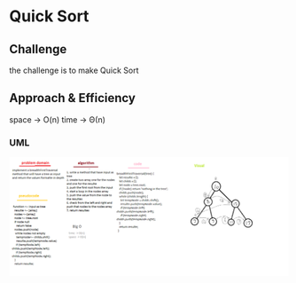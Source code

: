# Quick Sort

<!-- I did some data structures in last year -->

## Challenge

the challenge is to make Quick Sort

## Approach & Efficiency

<!-- we use while loop in the childes cause we push to the array and want to check from its empty -->

space -> O(n)
time -> Θ(n)

### UML

![tree](../../assets/tree.png)
